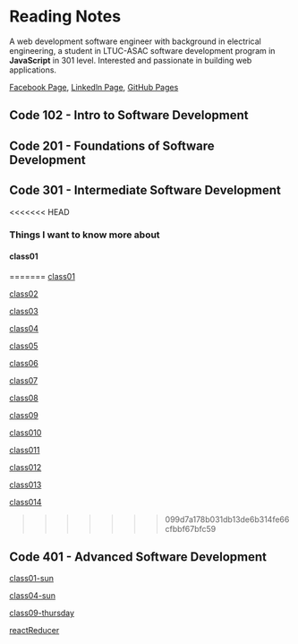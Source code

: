 # Reading Notes

 A web development software engineer with background in electrical engineering, a student in LTUC-ASAC software development program in **JavaScript** in 301 level. Interested and passionate in building web applications. 

[Facebook Page](https://web.facebook.com/fatimakhwaileh), [Linkedln Page](https://www.linkedin.com/feed/), [GitHub Pages](https://github.com/KhwailehFatima)
 ## Code 102 - Intro to Software Development

 ## Code 201 - Foundations of Software Development

## Code 301 - Intermediate Software Development
<<<<<<< HEAD

### Things I want to know more about
 ####  class01
=======
[class01](301/reading/class01.md)

[class02](301/reading/class02.md)

[class03](301/reading/class03.md)

[class04](301/reading/class04.md)

[class05](301/reading/class05.md)

[class06](301/reading/class06.md)

[class07](301/reading/class07.md)

 [class08](301/reading/class08.md)

 [class09](301/reading/class09.md)

 [class010](301/reading/class010.md)
 
 [class011](301/reading/class011.md)

[class012](301/reading/class012.md)

[class013](301/reading/class013.md)

[class014](301/reading/class014.md)
>>>>>>> 099d7a178b031db13de6b314fe66cfbbf67bfc59

## Code 401 - Advanced Software Development
[class01-sun](401-Reading-Notes/401-classes/class01-sun.md)

[class04-sun](401-Reading-Notes/401-classes/class04-sun.md)

[class09-thursday](401-Reading-Notes/401-classes/class09-thursday.md)

[reactReducer](401-Reading-Notes/401-classes/reactReducer.md)
 